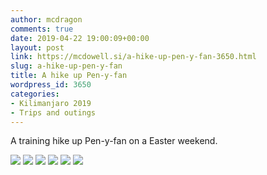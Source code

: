 ```yaml
---
author: mcdragon
comments: true
date: 2019-04-22 19:00:09+00:00
layout: post
link: https://mcdowell.si/a-hike-up-pen-y-fan-3650.html
slug: a-hike-up-pen-y-fan
title: A hike up Pen-y-fan
wordpress_id: 3650
categories:
- Kilimanjaro 2019
- Trips and outings
---
```


A training hike up Pen-y-fan on a Easter weekend.

 ![](https://img.mcdowell.si/2019/05/2019-04-22-10.50.20-1024x576.jpg)
 ![](https://img.mcdowell.si/2019/05/2019-04-22-11.06.28-1024x576.jpg)
 ![](https://img.mcdowell.si/2019/05/2019-04-22-11.53.39-1024x576.jpg)
 ![](https://img.mcdowell.si/2019/05/2019-04-22-11.58.35-1-1024x576.jpg)
 ![](https://img.mcdowell.si/2019/05/2019-04-22-12.32.12-1024x577.jpg)
 ![](https://img.mcdowell.si/2019/05/2019-04-22-12.51.31-1024x576.jpg)






